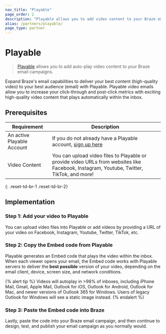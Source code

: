 ```yaml
---
nav_title: "Playable"
page_order: 2
description: "Playable allows you to add video content to your Braze email campaigns."
alias: /partners/playable/
page_type: partner
---
```


# Playable

> [Playable][1] allows you to add auto-play video content to your Braze email campaigns.

Expand Braze's email capabilities to deliver your best content (high-quality video) to your best audience (email) with Playable. Playable video emails allow you to increase your click-through and post-click metrics with exciting high-quality video content that plays automatically within the inbox.

## Prerequisites

Requirement | Description
----------- | -----
An active Playable Account | If you do not already have a Playable account, [sign up here][signup]
Video Content | You can upload video files to Playable or provide video URLs from websites like Facebook, Instagram, Youtube, Twitter, TikTok, and more!
{: .reset-td-br-1 .reset-td-br-2}

## Implementation

### Step 1: Add your video to Playable

You can upload video files into Playable or add videos by providing a URL of your video on Facebook, Instagram, Youtube, Twitter, TikTok, etc.

### Step 2: Copy the Embed code from Playable

Playable generates an Embed code that plays the video within the inbox. When each viewer opens your email, the Embed code works with Playable servers to deliver the __best possible__ version of your video, depending on the email client, device, screen size, and network conditions.

{% alert tip %}
Videos will autoplay in >98% of inboxes, including iPhone Mail, Gmail, Apple Mail, Outlook for iOS, Outlook for Android, Outlook for Mac, and newer versions of Outlook 365 for Windows.
Users of legacy Outlook for Windows will see a static image instead.
{% endalert %}

### Step 3: Paste the Embed code into Braze

Lastly, paste the code into your Braze email campaign, and then continue to design, test, and publish your email campaign as you normally would.

[1]: https://playable.video
[signup]: https://signup.playable.video